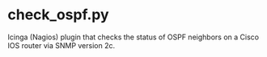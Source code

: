 check_ospf.py
=============

Icinga (Nagios) plugin that checks the status of OSPF neighbors on a Cisco IOS router via SNMP version 2c.
